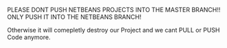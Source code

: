 PLEASE DONT PUSH NETBEANS PROJECTS INTO THE MASTER BRANCH!! ONLY PUSH IT INTO THE NETBEANS BRANCH!

Otherwise it will comepletly destroy our Project and we cant PULL or PUSH Code anymore.
